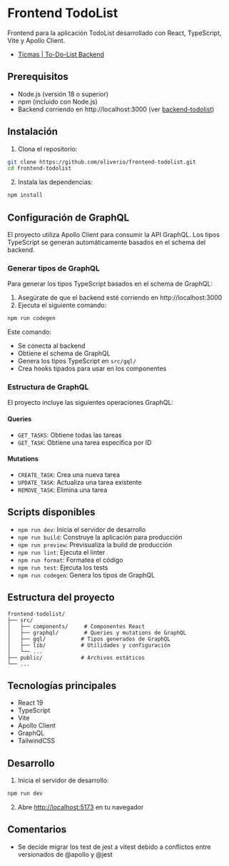 # Frontend TodoList

Frontend para la aplicación TodoList desarrollado con React, TypeScript, Vite y Apollo Client.

- [Ticmas | To-Do-List Backend](https://github.com/oliveralbo/be-to-do-list)

## Prerequisitos

- Node.js (versión 18 o superior)
- npm (incluido con Node.js)
- Backend corriendo en http://localhost:3000 (ver [backend-todolist](https://github.com/oliverio/backend-todolist))

## Instalación

1. Clona el repositorio:

```bash
git clone https://github.com/oliverio/frontend-todolist.git
cd frontend-todolist
```

2. Instala las dependencias:

```bash
npm install
```

## Configuración de GraphQL

El proyecto utiliza Apollo Client para consumir la API GraphQL. Los tipos TypeScript se generan automáticamente basados en el schema del backend.

### Generar tipos de GraphQL

Para generar los tipos TypeScript basados en el schema de GraphQL:

1. Asegúrate de que el backend esté corriendo en http://localhost:3000
2. Ejecuta el siguiente comando:

```bash
npm run codegen
```

Este comando:

- Se conecta al backend
- Obtiene el schema de GraphQL
- Genera los tipos TypeScript en `src/gql/`
- Crea hooks tipados para usar en los componentes

### Estructura de GraphQL

El proyecto incluye las siguientes operaciones GraphQL:

#### Queries

- `GET_TASKS`: Obtiene todas las tareas
- `GET_TASK`: Obtiene una tarea específica por ID

#### Mutations

- `CREATE_TASK`: Crea una nueva tarea
- `UPDATE_TASK`: Actualiza una tarea existente
- `REMOVE_TASK`: Elimina una tarea

## Scripts disponibles

- `npm run dev`: Inicia el servidor de desarrollo
- `npm run build`: Construye la aplicación para producción
- `npm run preview`: Previsualiza la build de producción
- `npm run lint`: Ejecuta el linter
- `npm run format`: Formatea el código
- `npm run test`: Ejecuta los tests
- `npm run codegen`: Genera los tipos de GraphQL

## Estructura del proyecto

```
frontend-todolist/
├── src/
│   ├── components/     # Componentes React
│   ├── graphql/        # Queries y mutations de GraphQL
│   ├── gql/           # Tipos generados de GraphQL
│   ├── lib/           # Utilidades y configuración
│   └── ...
├── public/            # Archivos estáticos
└── ...
```

## Tecnologías principales

- React 19
- TypeScript
- Vite
- Apollo Client
- GraphQL
- TailwindCSS

## Desarrollo

1. Inicia el servidor de desarrollo:

```bash
npm run dev
```

2. Abre [http://localhost:5173](http://localhost:5173) en tu navegador

## Comentarios

- Se decide migrar los test de jest a vitest debido a conflictos entre versionados de @apollo y @jest
